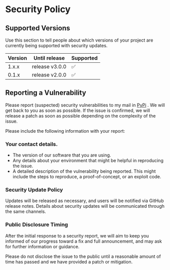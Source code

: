 # Security Policy

## Supported Versions

Use this section to tell people about which versions of your project are
currently being supported with security updates.

| Version | Until release  | Supported          |
|---------|----------------|--------------------|
| 1.x.x   | release v3.0.0 | :white_check_mark: |
| 0.1.x   | release v2.0.0 | :white_check_mark: |

## Reporting a Vulnerability

Please report (suspected) security vulnerabilities to my mail in [PyPi](https://pypi.org/project/pytest-lock/) . We will get back to you as soon as
possible. If the issue is confirmed, we will release a patch as soon as possible depending on the complexity of the
issue.

Please include the following information with your report:

### Your contact details.

- The version of our software that you are using.
- Any details about your environment that might be helpful in reproducing the issue.
- A detailed description of the vulnerability being reported. This might include the steps to reproduce, a
  proof-of-concept, or an exploit code.

### Security Update Policy

Updates will be released as necessary, and users will be notified via GitHub release notes.
Details about security updates will be communicated through the same channels.

### Public Disclosure Timing

After the initial response to a security report, we will aim to keep you informed of our progress toward a fix and full
announcement, and may ask for further information or guidance.

Please do not disclose the issue to the public until a reasonable amount of time has passed and we have provided a patch
or mitigation.
